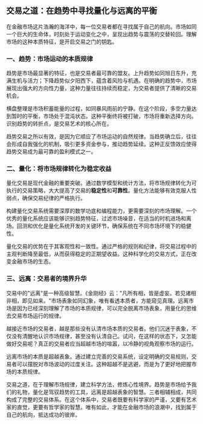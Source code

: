 ## 交易之道：在趋势中寻找量化与远离的平衡
 
 在金融市场这片浩瀚的海洋中，每一位交易者都在寻找属于自己的航向。市场如同一个巨大的生命体，时刻处于运动变化之中，呈现出趋势与震荡的交替轮回。理解市场的这种本质特征，是开启交易之门的钥匙。
 
### 一、趋势：市场运动的本质规律
 趋势是市场最显著的特征，也是交易者最可靠的盟友。上升趋势如同旭日东升，充满生机与活力；下降趋势似夕阳西下，蕴含着风险与机遇。在明确的趋势中，市场展现出强大的方向性力量，这种力量往往持续而稳定，为交易者提供了清晰的交易机会。
 
 横盘整理是市场积蓄能量的过程，如同暴风雨前的宁静。在这个阶段，多空力量达到暂时的平衡，市场处于混沌状态。这种平衡终将被打破，市场将重新选择方向。识别趋势的转折点，是交易艺术的核心所在。
 
 趋势交易之所以有效，是因为它顺应了市场运动的自然规律。当趋势确立后，往往会形成自我强化的机制，吸引更多资金参与，推动趋势延续。这种正反馈效应使得趋势交易成为最可靠的盈利模式之一。
 
### 二、量化：将市场规律转化为稳定收益
 量化交易是现代金融的重要突破。通过数学模型和统计方法，将市场规律转化为可执行的交易策略，大大提高了交易的**稳定性**和**可靠性**。量化方法能够有效克服人性弱点，确保交易纪律的严格执行。
 
 构建量化交易系统需要深厚的数学功底和编程能力，更需要深刻的市场理解。一个优秀的量化系统应该能够识别趋势特征，过滤市场噪音，在适当的时机进场和离场。回测和优化是量化系统开发的关键环节，确保系统在不同市场环境下的稳健性。
 
 量化交易的优势在于其客观性和一致性。通过严格的规则和纪律，将交易过程中的主观判断降至最低，从而获得稳定的正期望收益。这种科学化的交易方式，正在改变金融市场的生态。
 
### 三、远离：交易者的境界升华
 交易中的"远离"是一种高级智慧。《金刚经》云："凡所有相，皆是虚妄。若见诸相非相，即见如来。"市场表象如同幻象，唯有看透本质者，方能窥见真理。远离市场是因为已经深刻理解了市场的本质规律，可以完全脱离市场表象，用量化的思维去交易市场运行的规律。
 
 越接近市场的交易者，越是那些没有认清市场本质的交易者。他们沉迷于表象，不仅没有清醒地认识市场规律，甚至没有认清自己。试问，在这样的状态下，又怎能做好交易呢？真正的交易者应当超越市场的喧嚣，以冷静的视角观察市场的运行。
 
 远离市场的本质是超越表象。通过建立完善的交易系统，设定明确的交易规则，交易者可以摆脱对市场波动的过度关注。这种超越不是逃避，而是为了更好地把握市场的本质规律。
 
 交易之道，在于理解市场规律，建立科学方法，修炼心性境界。趋势是市场给予我们的礼物，量化是驾驭趋势的工具，远离是超越表象的智慧。三者相辅相成，共同构成了完整的交易体系。在这个体系中，交易者既要有科学家的严谨，又要有艺术家的直觉，更要有哲学家的智慧。唯有如此，才能在金融市场的浪潮中，找到属于自己的航向，抵达成功的彼岸。
